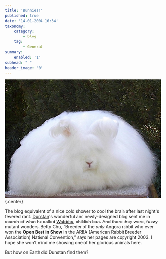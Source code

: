 ```yaml
---
title: 'Bunnies!'
published: true
date: '14-01-2004 16:34'
taxonomy:
    category:
        - blog
    tag:
        - General
summary:
    enabled: '1'
subhead: " "
header_image: '0'
---
```


![Chu’s Verissa BC10SA White Senior Doe](verissa_1c2.jpg){.center}

The blog equivalent of a nice cold shower to cool the brain after last night's fevered rant. [Dunstan](https://www.1976design.com/blog/archive/blogmarks/2004/01/08/rabbits/)'s wonderful and newly-designed blog sent me in search of what he called [Wabbits](https://web.archive.org/web/20040202012640/http://home.pacbell.net/bettychu/2003allbreedbisris/BIS.html), childish lout. And there they were, fuzzy mutant wonders. Betty Chu, “Breeder of the _only_  Angora rabbit who ever won the **Open Best in Show** in the ARBA (American Rabbit Breeder Association) National Convention,” says her pages are copyright 2003. I hope she won’t mind me showing one of her glorious animals here.

But how on Earth did Dunstan find them?

